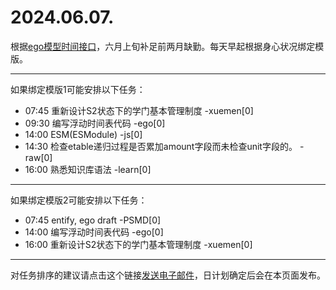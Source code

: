 # 2024.06.07.

根据[ego模型时间接口](https://gitee.com/hyg/blog/blob/master/timeflow.md)，六月上旬补足前两月缺勤。每天早起根据身心状况绑定模版。

---
如果绑定模版1可能安排以下任务：

- 07:45	重新设计S2状态下的学门基本管理制度 -xuemen[0]
- 09:30	编写浮动时间表代码 -ego[0]
- 14:00	ESM(ESModule) -js[0]
- 14:30	检查etable递归过程是否累加amount字段而未检查unit字段的。 -raw[0]
- 16:00	熟悉知识库语法 -learn[0]

---
如果绑定模版2可能安排以下任务：

- 07:45	entify, ego draft -PSMD[0]
- 14:00	编写浮动时间表代码 -ego[0]
- 16:00	重新设计S2状态下的学门基本管理制度 -xuemen[0]

---
对任务排序的建议请点击这个链接<a href="mailto:huangyg@mars22.com?subject=关于2024.06.07.任务排序的建议&body=date: 20240607%0D%0Afile: ../../blog/release/time/d.20240607.md%0D%0A---请勿修改邮件主题及以上内容---%0D%0A">发送电子邮件</a>，日计划确定后会在本页面发布。
